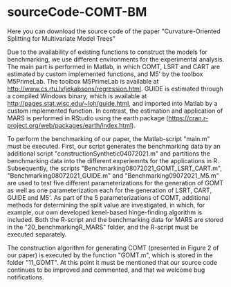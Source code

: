 # sourceCode-COMT-BM
Here you can download the source code of the paper "Curvature-Oriented Splitting for Multivariate Model Trees"

Due to the availability of existing functions to construct the models for benchmarking, we use different environments for the experimental analysis.
The main part is performed in Matlab, in which COMT, LSRT and CART are estimated by custom implemented functions, and M5' by the toolbox M5PrimeLab.
The toolbox M5PrimeLab is available at http://www.cs.rtu.lv/jekabsons/regression.html.
GUIDE is estimated through a compiled Windows binary, which is available at http://pages.stat.wisc.edu/~loh/guide.html, and imported into Matlab by a custom implemented function.
In contrast, the estimation and application of MARS is performed in RStudio using the earth package (https://cran.r-project.org/web/packages/earth/index.html).

To perform the benchmarking of our paper, the Matlab-script "main.m" must be executed.
First, our script generates the benchmarking data by an additional script "constructionSynthetic04072021.m" and partitions the benchmarking data into the different experiemnts for the applications in R.
Subsequently, the scripts "Benchmarking08072021_GOMT_LSRT_CART.m", "Benchmarking08072021_GUIDE.m" and "Benchmarking09072021_M5.m" are used to test five different parameterizations for the generation of GOMT as well as one parameterization each for the generation of LSRT, CART, GUIDE and M5'.
As part of the 5 parameterizations of COMT, additional methods for determining the split value are investigated, in which, for example, our own developed kenel-based hinge-finding algorithm is included.
Both the R-script and the benchmarking data for MARS are stored in the "20_benchmarkingR_MARS" folder, and the R-script must be executed separately.

The construction algorithm for generating COMT (presented in Figure 2 of our paper) is executed by the function "GOMT.m", which is stored in the folder "11_GOMT".
At this point it must be mentioned that our source code continues to be improved and commented, and that we welcome bug notifications.
